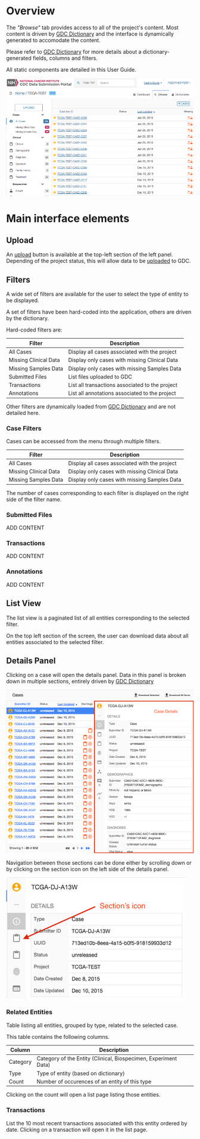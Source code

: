 # Overview

The _"Browse"_ tab provides access to all of the project's content. Most content is driven by [GDC Dictionary](../../Dictionary/index.md) and the interface is dynamically generated to accomodate the content.

Please refer to [GDC Dictionary](../../Dictionary/index.md) for more details about a dictionary-generated fields, columns and filters.

All static components are detailed in this User Guide.

[![GDC Submission Cases Default View](images/GDC_Submission_Cases_Default.png)](images/GDC_Submission_Cases_Default.png "Click to see the full image.")

# Main interface elements

## Upload

An [upload](Upload_Data.md) button is available at the top-left section of the left panel. Depending of the project status, this will allow data to be [uploaded](Upload_Data.md) to GDC. 

## Filters

A wide set of filters are available for the user to select the type of entity to be displayed.

A set of filters have been hard-coded into the application, others are driven by the dictionary.

Hard-coded filters are:

|Filter|Description|
| --- | --- |
| All Cases | Display all cases associated with the project |
| Missing Clinical Data | Display only cases with missing Clinical Data |
| Missing Samples Data | Display only cases with missing Samples Data|
| Submitted Files | List files uploaded to GDC |
| Transactions | List all transactions associated to the project |
| Annotations | List all annotations associated to the project |

Other filters are dynamically loaded from [GDC Dictionary](../../Dictionary/index.md) and are not detailed here.


### Case Filters

Cases can be accessed from the menu through multiple filters.

|Filter|Description|
| --- | --- |
| All Cases | Display all cases associated with the project |
| Missing Clinical Data | Display only cases with missing Clinical Data |
| Missing Samples Data | Display only cases with missing Samples Data|

The number of cases corresponding to each filter is displayed on the right side of the filter name.

### Submitted Files

ADD CONTENT

### Transactions

ADD CONTENT

### Annotations

ADD CONTENT


## List View

The list view is a paginated list of all entities corresponding to the selected filter.

On the top left section of the screen, the user can download data about all entities associated to the selected filter.

## Details Panel

Clicking on a case will open the details panel. Data in this panel is broken down in multiple sections, entirely driven by [GDC Dictionary](../../Dictionary/index.md)

[![GDC Submission Case Details](images/GDC_Submission_Cases_Details.png)](images/GDC_Submission_Cases_Details.png "Click to see the full image.")

Navigation between those sections can be done either by scrolling down or by clicking on the section icon on the left side of the details panel.

[![GDC Submission Cases Details Navigation](images/GDC_Submission_Cases_Details_Navigation.png)](images/GDC_Submission_Cases_Details_Navigation.png "Click to see the full image.")


### Related Entities

Table listing all entities, grouped by type, related to the selected case.

This table contains the following columns.

|Column|Description|
| --- | --- |
| Category | Category of the Entity (Clinical, Biospecimen, Experiment Data)  |
| Type | Type of entity (based on dictionary)  |
| Count | Number of occurences of an entity of this type |

Clicking on the count will open a list page listing those entities.


### Transactions

List the 10 most recent transactions associated with this entity ordered by date. Clicking on a transaction will open it in the list page.
